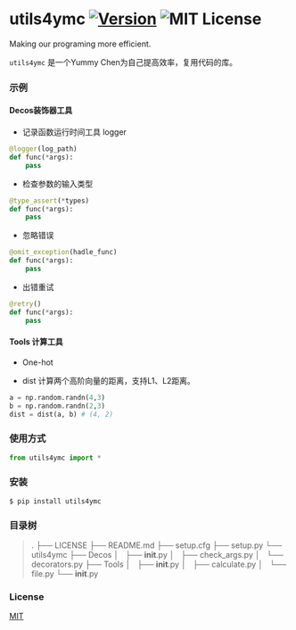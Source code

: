 # utils4ymc [![Version][version-badge]][version-link] ![MIT License][license-badge]


Making our programing more efficient.


`utils4ymc` 是一个Yummy Chen为自己提高效率，复用代码的库。


### 示例

#### Decos装饰器工具
* 记录函数运行时间工具 logger
```python
@logger(log_path)
def func(*args):
    pass
```
* 检查参数的输入类型
```python
@type_assert(*types)
def func(*args):
    pass
```
* 忽略错误
```python
@omit_exception(hadle_func)
def func(*args):
	pass
```
* 出错重试
``` python
@retry()
def func(*args):
    pass
```

#### Tools 计算工具
* One-hot

* dist
计算两个高阶向量的距离，支持L1、L2距离。
``` python
a = np.random.randn(4,3)
b = np.random.randn(2,3)
dist = dist(a, b) # (4, 2)
```

### 使用方式

``` python
from utils4ymc import *
```

### 安装

```
$ pip install utils4ymc
```

### 目录树
> .
> ├── LICENSE
> ├── README.md
> ├── setup.cfg
> ├── setup.py
> └── utils4ymc
>     ├── Decos
>     │   ├── __init__.py
>     │   ├── check_args.py
>     │   └── decorators.py
>     ├── Tools
>     │   ├── __init__.py
>     │   ├── calculate.py
>     │   └── file.py
>     └── __init__.py


### License

[MIT](https://github.com/Interesting6/utils4ymc/blob/master/LICENSE)


[version-badge]:   https://img.shields.io/badge/version-0.1-brightgreen.svg
[version-link]:    https://pypi.org/project/utils4ymc/0.1/
[license-badge]:   https://img.shields.io/github/license/pythonml/douyin_image.svg
